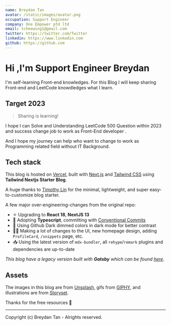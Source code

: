 ```yaml
---
name: Breydan Tan
avatar: /static/images/avatar.png
occupation: Support Engineer
company: One Empower ptd ltd
email: tcheewing1@gmail.com
twitter: https://twitter.com/Twitter
linkedin: https://www.linkedin.com
github: https://github.com
---
```


# Hi ,I'm Support Engineer Breydan

I'm self-learning Front-end knowledges. For this Blog I will keep sharing Front-end and LeetCode knowdledges what I learn.

## Target 2023

> Sharing is learning!

I hope I can Solve and Understanding LeetCode 500 Question within 2023 and success change job to work as Front-End developer .

And I hope my journey can help who want to change to work as Programming related field without IT Background.

## Tech stack

This blog is hosted on [Vercel](https://vercel.com/), built with [Next.js](https://nextjs.org/) and [Tailwind CSS](https://tailwindcss.com/) using **Tailwind Nextjs Starter Blog**.

A huge thanks to [Timothy Lin](https://twitter.com/timlrxx) for the minimal, lightweight, and super easy-to-customize blog starter.

A few major over-engineering-changes from the original repo:

- ⚛️ Upgrading to **React 18**, **NextJS 13**
- 🎉 Adopting **Typescript**, committing with [Conventional Commits](https://www.conventionalcommits.org/)
- 👀 Using Github Dark dimmed colors in dark mode for better contrast
- 👨‍💻 Making a lot of changes to the UI, new homepage design, adding `ProfileCard`, `/snippets` page, etc.
- 📥 Using the latest version of `mdx-bundler`, all `rehype`/`remark` plugins and dependencies are up-to-date

_This blog have a legacy version built with **Gatsby** which can be found [here](https://leo-blog-legacy.vercel.app/)_.

## Assets

The images in this blog are from [Unsplash](https://unsplash.com/), gifs from [GIPHY](https://giphy.com/), and illustrations are from [Storyset](https://storyset.com/).

Thanks for the free resources 🙏

---

Copyright (c) Breydan Tan - Alrights reserved.
